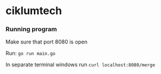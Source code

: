 # ciklumtech

### Running program
Make sure that port 8080 is open

Run: ```go run main.go```

In separate terminal windows run ```curl localhost:8080/merge``` 
